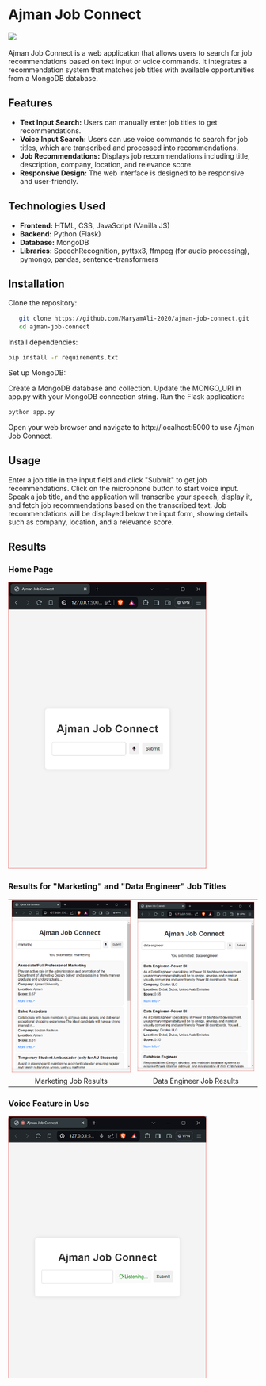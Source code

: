 # Ajman Job Connect
<a href="https://app.commanddash.io/agent?github=MaryamAli-2020/ajman-job-connect"><img src="https://img.shields.io/badge/AI-Code%20Gen-EB9FDA"></a>

Ajman Job Connect is a web application that allows users to search for job recommendations based on text input or voice commands. It integrates a recommendation system that matches job titles with available opportunities from a MongoDB database.

## Features

- **Text Input Search:** Users can manually enter job titles to get recommendations.
- **Voice Input Search:** Users can use voice commands to search for job titles, which are transcribed and processed into recommendations.
- **Job Recommendations:** Displays job recommendations including title, description, company, location, and relevance score.
- **Responsive Design:** The web interface is designed to be responsive and user-friendly.

## Technologies Used

- **Frontend:** HTML, CSS, JavaScript (Vanilla JS)
- **Backend:** Python (Flask)
- **Database:** MongoDB
- **Libraries:** SpeechRecognition, pyttsx3, ffmpeg (for audio processing), pymongo, pandas, sentence-transformers

## Installation

Clone the repository:
```bash
   git clone https://github.com/MaryamAli-2020/ajman-job-connect.git
   cd ajman-job-connect
```
Install dependencies:
```bash
pip install -r requirements.txt
```

Set up MongoDB:

Create a MongoDB database and collection.
Update the MONGO_URI in app.py with your MongoDB connection string.
Run the Flask application:

```bash
python app.py
```

Open your web browser and navigate to http://localhost:5000 to use Ajman Job Connect.

## Usage
Enter a job title in the input field and click "Submit" to get job recommendations.
Click on the microphone button to start voice input. Speak a job title, and the application will transcribe your speech, display it, and fetch job recommendations based on the transcribed text.
Job recommendations will be displayed below the input form, showing details such as company, location, and a relevance score.

## Results 
### Home Page
<img src="results/home.png" alt="Home Page" width="400" />

### Results for "Marketing" and "Data Engineer" Job Titles
<table>
  <tr>
    <td><img src="results/marketing example.png" alt="Marketing Job Results" width="400"/></td>
    <td><img src="results/data engineer example.png" alt="Data Engineer Job Results" width="400"/></td>
  </tr>
  <tr>
    <td align="center">Marketing Job Results</td>
    <td align="center">Data Engineer Job Results</td>
  </tr>
</table>

### Voice Feature in Use
<img src="results/voice feature.png" alt="Voice Feature" width="400" />



